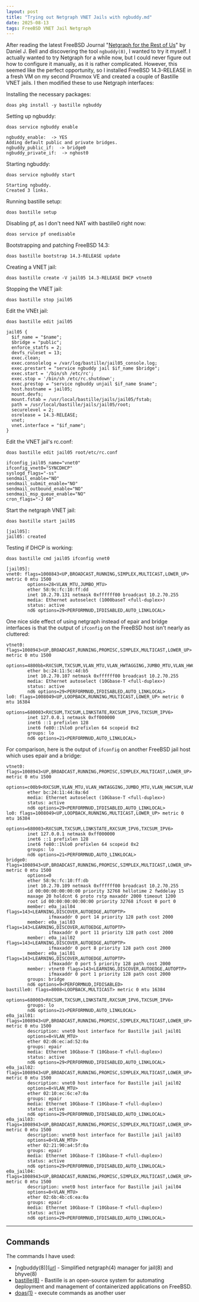 ```yaml
---
layout: post
title: "Trying out Netgraph VNET Jails with ngbuddy.md"
date: 2025-08-13
tags: FreeBSD VNET Jail Netgraph
---
```


After reading the latest FreeBSD Journal "[Netgraph for the Rest of Us](https://freebsdfoundation.org/our-work/journal/browser-based-edition/networking-3/netgraph-for-the-rest-of-us/)" by Daniel J. Bell and discovering the tool `ngbuddy(8)`, I wanted to try it myself.
I actually wanted to try Netgraph for a while now, but I could never figure out how to configure it manually, as it is rather complicated.
However, this seemed like the perfect opportunity, so I installed FreeBSD 14.3-RELEASE in a fresh VM on my second Proxmox VE and created a couple of Bastille VNET jails.
I then modified these to use Netgraph interfaces:

Installing the necessary packages:
```shell
doas pkg install -y bastille ngbuddy
```

Setting up ngbuddy:
```shell
doas service ngbuddy enable
```
```
ngbuddy_enable:  -> YES
Adding default public and private bridges.
ngbuddy_public_if:  -> bridge0
ngbuddy_private_if:  -> nghost0
```

Starting ngbuddy:
```shell
doas service ngbuddy start
```
```
Starting ngbuddy.
Created 3 links.
```

Running bastille setup:
```shell
doas bastille setup
```

Disabling pf, as I don't need NAT with bastille0 right now:
```shell
doas service pf onedisable
```

Bootstrapping and patching FreeBSD 14.3:
```shell
doas bastille bootstrap 14.3-RELEASE update
```

Creating a VNET jail:
```shell
doas bastille create -V jail05 14.3-RELEASE DHCP vtnet0
```

Stopping the VNET jail:
```shell
doas bastille stop jail05
```

Edit the VNEt jail:
```shell
doas bastille edit jail05
```
```
jail05 {
  $if_name = "$name";
  $bridge = "public";
  enforce_statfs = 2;
  devfs_ruleset = 13;
  exec.clean;
  exec.consolelog = /var/log/bastille/jail05_console.log;
  exec.prestart = "service ngbuddy jail $if_name $bridge";
  exec.start = '/bin/sh /etc/rc';
  exec.stop = '/bin/sh /etc/rc.shutdown';
  exec.prestop = "service ngbuddy unjail $if_name $name";
  host.hostname = jail05;
  mount.devfs;
  mount.fstab = /usr/local/bastille/jails/jail05/fstab;
  path = /usr/local/bastille/jails/jail05/root;
  securelevel = 2;
  osrelease = 14.3-RELEASE;
  vnet;
  vnet.interface = "$if_name";
}
```

Edit the VNET jail's rc.conf:
```shell
doas bastille edit jail05 root/etc/rc.conf
```
```
ifconfig_jail05_name="vnet0"
ifconfig_vnet0="SYNCDHCP"
syslogd_flags="-ss"
sendmail_enable="NO"
sendmail_submit_enable="NO"
sendmail_outbound_enable="NO"
sendmail_msp_queue_enable="NO"
cron_flags="-J 60"
```

Start the netgraph VNET jail:
```shell
doas bastille start jail05
```
```
[jail05]:
jail05: created
```

Testing if DHCP is working:
```shell
doas bastille cmd jail05 ifconfig vnet0
```
```
[jail05]:
vnet0: flags=1008843<UP,BROADCAST,RUNNING,SIMPLEX,MULTICAST,LOWER_UP> metric 0 mtu 1500
        options=28<VLAN_MTU,JUMBO_MTU>
        ether 58:9c:fc:10:ff:dd
        inet 10.2.70.131 netmask 0xffffff00 broadcast 10.2.70.255
        media: Ethernet autoselect (1000baseT <full-duplex>)
        status: active
        nd6 options=29<PERFORMNUD,IFDISABLED,AUTO_LINKLOCAL>
```

One nice side effect of using netgraph instead of epair and bridge interfaces is that the output of `ifconfig` on the FreeBSD host isn't nearly as cluttered:
```shell
vtnet0: flags=1008943<UP,BROADCAST,RUNNING,PROMISC,SIMPLEX,MULTICAST,LOWER_UP> metric 0 mtu 1500
        options=4800bb<RXCSUM,TXCSUM,VLAN_MTU,VLAN_HWTAGGING,JUMBO_MTU,VLAN_HWCSUM,LINKSTATE,TXCSUM_IPV6>
        ether bc:24:11:5c:4d:b5
        inet 10.2.70.107 netmask 0xffffff00 broadcast 10.2.70.255
        media: Ethernet autoselect (10Gbase-T <full-duplex>)
        status: active
        nd6 options=29<PERFORMNUD,IFDISABLED,AUTO_LINKLOCAL>
lo0: flags=1008049<UP,LOOPBACK,RUNNING,MULTICAST,LOWER_UP> metric 0 mtu 16384
        options=680003<RXCSUM,TXCSUM,LINKSTATE,RXCSUM_IPV6,TXCSUM_IPV6>
        inet 127.0.0.1 netmask 0xff000000
        inet6 ::1 prefixlen 128
        inet6 fe80::1%lo0 prefixlen 64 scopeid 0x2
        groups: lo
        nd6 options=21<PERFORMNUD,AUTO_LINKLOCAL>
```

For comparison, here is the output of `ifconfig` on another FreeBSD jail host which uses epair and a bridge:
```
vtnet0: flags=1008943<UP,BROADCAST,RUNNING,PROMISC,SIMPLEX,MULTICAST,LOWER_UP> metric 0 mtu 1500
        options=c00b9<RXCSUM,VLAN_MTU,VLAN_HWTAGGING,JUMBO_MTU,VLAN_HWCSUM,VLAN_HWTSO,LINKSTATE>
        ether bc:24:11:44:8a:6d
        media: Ethernet autoselect (10Gbase-T <full-duplex>)
        status: active
        nd6 options=29<PERFORMNUD,IFDISABLED,AUTO_LINKLOCAL>
lo0: flags=1008049<UP,LOOPBACK,RUNNING,MULTICAST,LOWER_UP> metric 0 mtu 16384
        options=680003<RXCSUM,TXCSUM,LINKSTATE,RXCSUM_IPV6,TXCSUM_IPV6>
        inet 127.0.0.1 netmask 0xff000000
        inet6 ::1 prefixlen 128
        inet6 fe80::1%lo0 prefixlen 64 scopeid 0x2
        groups: lo
        nd6 options=21<PERFORMNUD,AUTO_LINKLOCAL>
bridge0: flags=1008943<UP,BROADCAST,RUNNING,PROMISC,SIMPLEX,MULTICAST,LOWER_UP> metric 0 mtu 1500
        options=0
        ether 58:9c:fc:10:ff:db
        inet 10.2.70.109 netmask 0xffffff00 broadcast 10.2.70.255
        id 00:00:00:00:00:00 priority 32768 hellotime 2 fwddelay 15
        maxage 20 holdcnt 6 proto rstp maxaddr 2000 timeout 1200
        root id 00:00:00:00:00:00 priority 32768 ifcost 0 port 0
        member: e0a_jail04 flags=143<LEARNING,DISCOVER,AUTOEDGE,AUTOPTP>
                ifmaxaddr 0 port 14 priority 128 path cost 2000
        member: e0a_jail03 flags=143<LEARNING,DISCOVER,AUTOEDGE,AUTOPTP>
                ifmaxaddr 0 port 11 priority 128 path cost 2000
        member: e0a_jail02 flags=143<LEARNING,DISCOVER,AUTOEDGE,AUTOPTP>
                ifmaxaddr 0 port 8 priority 128 path cost 2000
        member: e0a_jail01 flags=143<LEARNING,DISCOVER,AUTOEDGE,AUTOPTP>
                ifmaxaddr 0 port 5 priority 128 path cost 2000
        member: vtnet0 flags=143<LEARNING,DISCOVER,AUTOEDGE,AUTOPTP>
                ifmaxaddr 0 port 1 priority 128 path cost 2000
        groups: bridge
        nd6 options=9<PERFORMNUD,IFDISABLED>
bastille0: flags=8008<LOOPBACK,MULTICAST> metric 0 mtu 16384
        options=680003<RXCSUM,TXCSUM,LINKSTATE,RXCSUM_IPV6,TXCSUM_IPV6>
        groups: lo
        nd6 options=21<PERFORMNUD,AUTO_LINKLOCAL>
e0a_jail01: flags=1008943<UP,BROADCAST,RUNNING,PROMISC,SIMPLEX,MULTICAST,LOWER_UP> metric 0 mtu 1500
        description: vnet0 host interface for Bastille jail jail01
        options=8<VLAN_MTU>
        ether 02:d6:ec:ad:52:0a
        groups: epair
        media: Ethernet 10Gbase-T (10Gbase-T <full-duplex>)
        status: active
        nd6 options=29<PERFORMNUD,IFDISABLED,AUTO_LINKLOCAL>
e0a_jail02: flags=1008943<UP,BROADCAST,RUNNING,PROMISC,SIMPLEX,MULTICAST,LOWER_UP> metric 0 mtu 1500
        description: vnet0 host interface for Bastille jail jail02
        options=8<VLAN_MTU>
        ether 02:10:ec:6c:e7:0a
        groups: epair
        media: Ethernet 10Gbase-T (10Gbase-T <full-duplex>)
        status: active
        nd6 options=29<PERFORMNUD,IFDISABLED,AUTO_LINKLOCAL>
e0a_jail03: flags=1008943<UP,BROADCAST,RUNNING,PROMISC,SIMPLEX,MULTICAST,LOWER_UP> metric 0 mtu 1500
        description: vnet0 host interface for Bastille jail jail03
        options=8<VLAN_MTU>
        ether 02:21:90:a4:5f:0a
        groups: epair
        media: Ethernet 10Gbase-T (10Gbase-T <full-duplex>)
        status: active
        nd6 options=29<PERFORMNUD,IFDISABLED,AUTO_LINKLOCAL>
e0a_jail04: flags=1008943<UP,BROADCAST,RUNNING,PROMISC,SIMPLEX,MULTICAST,LOWER_UP> metric 0 mtu 1500
        description: vnet0 host interface for Bastille jail jail04
        options=8<VLAN_MTU>
        ether 02:6b:4b:c6:ea:0a
        groups: epair
        media: Ethernet 10Gbase-T (10Gbase-T <full-duplex>)
        status: active
        nd6 options=29<PERFORMNUD,IFDISABLED,AUTO_LINKLOCAL>
```

---

## Commands

The commands I have used:

- [ngbuddy(8)]([url](https://man.freebsd.org/cgi/man.cgi?query=ngbuddy) - Simplified netgraph(4)	manager	for jail(8) and	bhyve(8)
- [bastille(8)](https://man.freebsd.org/cgi/man.cgi?query=bastille) - Bastille is an open-source system for automating deployment and management of containerized	applications on	FreeBSD.
- [doas(1)](https://man.freebsd.org/cgi/man.cgi?query=doas) - execute commands as another user





